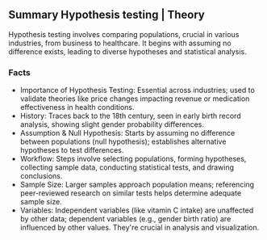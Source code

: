 ## Summary Hypothesis testing | Theory

Hypothesis testing involves comparing populations, crucial in various industries, from business to healthcare. It begins with assuming no difference exists, leading to diverse hypotheses and statistical analysis.

### Facts
- Importance of Hypothesis Testing: Essential across industries; used to validate theories like price changes impacting revenue or medication effectiveness in health conditions.
- History: Traces back to the 18th century, seen in early birth record analysis, showing slight gender probability differences.
- Assumption & Null Hypothesis: Starts by assuming no difference between populations (null hypothesis); establishes alternative hypotheses to test differences.
- Workflow: Steps involve selecting populations, forming hypotheses, collecting sample data, conducting statistical tests, and drawing conclusions.
- Sample Size: Larger samples approach population means; referencing peer-reviewed research on similar tests helps determine adequate sample size.
- Variables: Independent variables (like vitamin C intake) are unaffected by other data; dependent variables (e.g., gender birth ratio) are influenced by other values. They're crucial in analysis and visualization.
